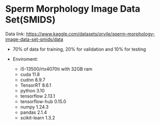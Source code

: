 # Sperm Morphology Image Data Set(SMIDS)

Data link: https://www.kaggle.com/datasets/orvile/sperm-morphology-image-data-set-smids/data

* 70% of data for training, 20% for validation and 10% for testing

* Enviroment:
  - i5-13500/rtx4070ti with 32GB ram
  - cuda 11.8
  - cudnn 8.9.7
  - TensorRT 8.6.1
  - python 3.10
  - tensorflow 2.13.1
  - tensorflow-hub 0.15.0
  - numpy 1.24.3
  - pandas 2.1.4
  - scikit-learn 1.3.2
